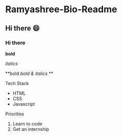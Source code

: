 # Ramyashree-Bio-Readme

## Hi there 😄

### Hi there


**bold**

*italics*

**bold *bold & italics* **

Tech Stack
* HTML
* CSS
* Javascript

Priorities
1. Learn to code
2. Get an internship
